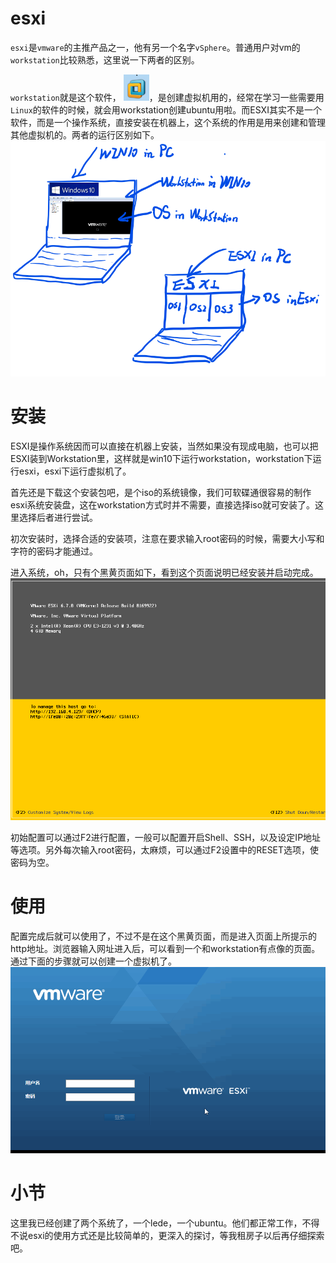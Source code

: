 # esxi
`esxi`是`vmware`的主推产品之一，他有另一个名字`vSphere`。普通用户对vm的`workstation`比较熟悉，这里说一下两者的区别。

`workstation`就是这个软件，
![image](https://github.com/sunwu51/image/raw/master/1904/workstation.jpg)，是创建虚拟机用的，经常在学习一些需要用`Linux`的软件的时候，就会用workstation创建ubuntu用啦。而ESXI其实不是一个软件，而是一个操作系统，直接安装在机器上，这个系统的作用是用来创建和管理其他虚拟机的。两者的运行区别如下。  
![image](https://github.com/sunwu51/image/raw/master/1904/ws1.jpg)  
# 安装
ESXI是操作系统因而可以直接在机器上安装，当然如果没有现成电脑，也可以把ESXI装到Workstation里，这样就是win10下运行workstation，workstation下运行esxi，esxi下运行虚拟机了。

首先还是下载这个安装包吧，是个iso的系统镜像，我们可软碟通很容易的制作esxi系统安装盘，这在workstation方式时并不需要，直接选择iso就可安装了。这里选择后者进行尝试。

初次安装时，选择合适的安装项，注意在要求输入root密码的时候，需要大小写和字符的密码才能通过。

进入系统，oh，只有个黑黄页面如下，看到这个页面说明已经安装并启动完成。  
![image](https://github.com/sunwu51/image/raw/master/1904/es1.jpg)  

初始配置可以通过F2进行配置，一般可以配置开启Shell、SSH，以及设定IP地址等选项。另外每次输入root密码，太麻烦，可以通过F2设置中的RESET选项，使密码为空。



# 使用
配置完成后就可以使用了，不过不是在这个黑黄页面，而是进入页面上所提示的http地址。浏览器输入网址进入后，可以看到一个和workstation有点像的页面。通过下面的步骤就可以创建一个虚拟机了。
![image](https://github.com/sunwu51/image/raw/master/1904/1.gif)    
# 小节
这里我已经创建了两个系统了，一个lede，一个ubuntu。他们都正常工作，不得不说esxi的使用方式还是比较简单的，更深入的探讨，等我租房子以后再仔细探索吧。

